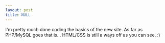 ```yaml
---
layout: post
title: NULL
---
```


I'm pretty much done coding the basics of the new site. As far as PHP/MySQL goes that is... HTML/CSS is still a ways off as you can see. :)
